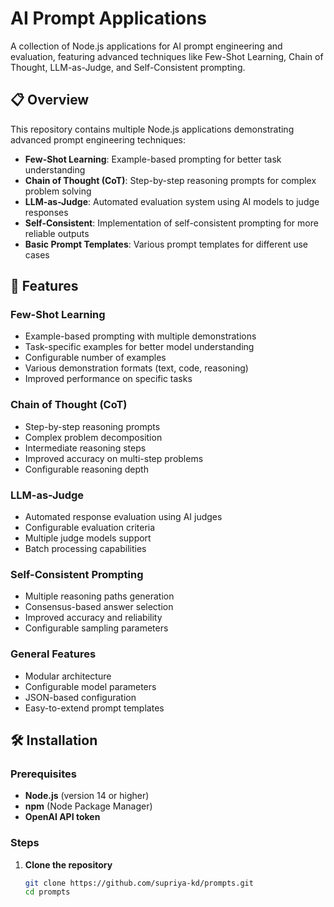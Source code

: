 # AI Prompt Applications

A collection of Node.js applications for AI prompt engineering and evaluation, featuring advanced techniques like Few-Shot Learning, Chain of Thought, LLM-as-Judge, and Self-Consistent prompting.

## 📋 Overview

This repository contains multiple Node.js applications demonstrating advanced prompt engineering techniques:

- **Few-Shot Learning**: Example-based prompting for better task understanding
- **Chain of Thought (CoT)**: Step-by-step reasoning prompts for complex problem solving
- **LLM-as-Judge**: Automated evaluation system using AI models to judge responses
- **Self-Consistent**: Implementation of self-consistent prompting for more reliable outputs
- **Basic Prompt Templates**: Various prompt templates for different use cases

## 🚀 Features

### Few-Shot Learning
- Example-based prompting with multiple demonstrations
- Task-specific examples for better model understanding
- Configurable number of examples
- Various demonstration formats (text, code, reasoning)
- Improved performance on specific tasks

### Chain of Thought (CoT)
- Step-by-step reasoning prompts
- Complex problem decomposition
- Intermediate reasoning steps
- Improved accuracy on multi-step problems
- Configurable reasoning depth

### LLM-as-Judge
- Automated response evaluation using AI judges
- Configurable evaluation criteria
- Multiple judge models support
- Batch processing capabilities

### Self-Consistent Prompting
- Multiple reasoning paths generation
- Consensus-based answer selection
- Improved accuracy and reliability
- Configurable sampling parameters

### General Features
- Modular architecture
- Configurable model parameters
- JSON-based configuration
- Easy-to-extend prompt templates

## 🛠️ Installation

### Prerequisites

- **Node.js** (version 14 or higher)
- **npm** (Node Package Manager)
- **OpenAI API token**

### Steps

1. **Clone the repository**
   ```bash
   git clone https://github.com/supriya-kd/prompts.git
   cd prompts
